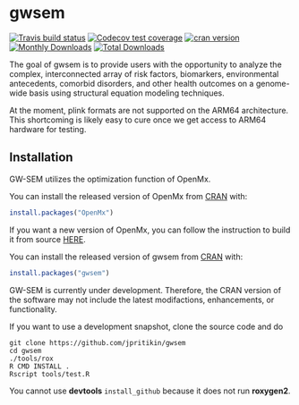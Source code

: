 # gwsem

<!-- badges: start -->
[![Travis build status](https://api.travis-ci.com/jpritikin/gwsem.svg?branch=master)](https://app.travis-ci.com/github/jpritikin/gwsem)
[![Codecov test coverage](https://codecov.io/gh/jpritikin/gwsem/branch/master/graph/badge.svg)](https://codecov.io/gh/jpritikin/gwsem?branch=master)
[![cran version](http://www.r-pkg.org/badges/version/gwsem)](https://cran.r-project.org/package=gwsem)
[![Monthly Downloads](https://cranlogs.r-pkg.org/badges/gwsem)](https://cranlogs.r-pkg.org/badges/gwsem)
[![Total Downloads](https://cranlogs.r-pkg.org/badges/grand-total/gwsem)](https://cranlogs.r-pkg.org/badges/grand-total/gwsem)
<!-- badges: end -->

The goal of gwsem is to provide users with the opportunity to analyze the complex, interconnected array of risk factors, biomarkers, environmental antecedents, comorbid disorders, and other health outcomes on a genome-wide basis using structural equation modeling techniques.

At the moment, plink formats are not supported on the ARM64 architecture. This shortcoming is likely easy to cure once we get access to ARM64 hardware for testing.

## Installation

GW-SEM utilizes the optimization function of OpenMx.

You can install the released version of OpenMx from [CRAN](https://CRAN.R-project.org) with:

``` r
install.packages("OpenMx")
```

If you want a new version of OpenMx, you can follow the instruction to build it from source [HERE](https://openmx.ssri.psu.edu).

You can install the released version of gwsem from [CRAN](https://CRAN.R-project.org) with:

``` r
install.packages("gwsem")
```

GW-SEM is currently under development. Therefore, the CRAN version of the software may not include the latest modifactions, enhancements, or functionality.

If you want to use a development snapshot, clone the source code and do

```
git clone https://github.com/jpritikin/gwsem
cd gwsem
./tools/rox
R CMD INSTALL .
Rscript tools/test.R
```

You cannot use **devtools** `install_github` because it does not run **roxygen2**.
